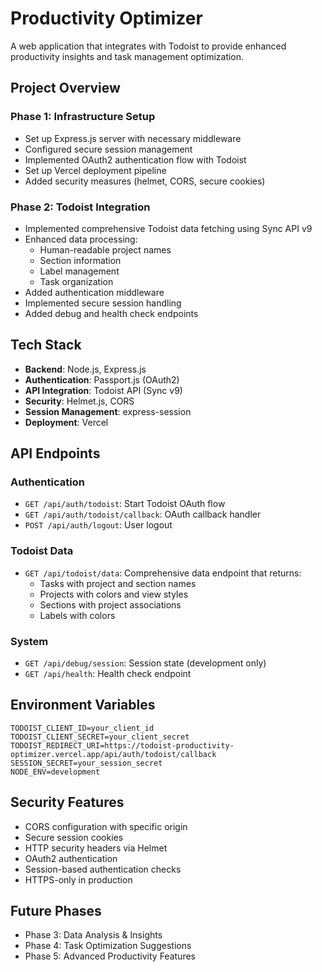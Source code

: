 # Productivity Optimizer

A web application that integrates with Todoist to provide enhanced productivity insights and task management optimization.

## Project Overview

### Phase 1: Infrastructure Setup
- Set up Express.js server with necessary middleware
- Configured secure session management
- Implemented OAuth2 authentication flow with Todoist
- Set up Vercel deployment pipeline
- Added security measures (helmet, CORS, secure cookies)

### Phase 2: Todoist Integration
- Implemented comprehensive Todoist data fetching using Sync API v9
- Enhanced data processing:
  - Human-readable project names
  - Section information
  - Label management
  - Task organization
- Added authentication middleware
- Implemented secure session handling
- Added debug and health check endpoints

## Tech Stack
- **Backend**: Node.js, Express.js
- **Authentication**: Passport.js (OAuth2)
- **API Integration**: Todoist API (Sync v9)
- **Security**: Helmet.js, CORS
- **Session Management**: express-session
- **Deployment**: Vercel

## API Endpoints

### Authentication
- `GET /api/auth/todoist`: Start Todoist OAuth flow
- `GET /api/auth/todoist/callback`: OAuth callback handler
- `POST /api/auth/logout`: User logout

### Todoist Data
- `GET /api/todoist/data`: Comprehensive data endpoint that returns:
  - Tasks with project and section names
  - Projects with colors and view styles
  - Sections with project associations
  - Labels with colors

### System
- `GET /api/debug/session`: Session state (development only)
- `GET /api/health`: Health check endpoint

## Environment Variables
```
TODOIST_CLIENT_ID=your_client_id
TODOIST_CLIENT_SECRET=your_client_secret
TODOIST_REDIRECT_URI=https://todoist-productivity-optimizer.vercel.app/api/auth/todoist/callback
SESSION_SECRET=your_session_secret
NODE_ENV=development
```

## Security Features
- CORS configuration with specific origin
- Secure session cookies
- HTTP security headers via Helmet
- OAuth2 authentication
- Session-based authentication checks
- HTTPS-only in production

## Future Phases
- Phase 3: Data Analysis & Insights
- Phase 4: Task Optimization Suggestions
- Phase 5: Advanced Productivity Features
